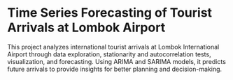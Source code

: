 # Time Series Forecasting of Tourist Arrivals at Lombok Airport
This project analyzes international tourist arrivals at Lombok International Airport through data exploration, stationarity and autocorrelation tests, visualization, and forecasting. Using ARIMA and SARIMA models, it predicts future arrivals to provide insights for better planning and decision-making.

